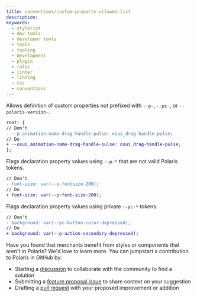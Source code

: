 ```yaml
---
title: conventions/custom-property-allowed-list
description:
keywords:
  - stylelint
  - dev tools
  - developer tools
  - tools
  - tooling
  - development
  - plugin
  - rules
  - linter
  - linting
  - css
  - conventions
---
```


Allows definition of custom properties not prefixed with `--p-`, `--pc-`, or `--polaris-version-`.

```diff
root: {
// Don't
- --p-animation-name-drag-handle-pulse: osui_drag-handle-pulse;
// Do
+ --osui_animation-name-drag-handle-pulse: osui_drag-handle-pulse;
};
```

Flags declaration property values using `--p-*` that are not valid Polaris tokens.

```diff
// Don't
- font-size: var(--p-fontsize-200);
// Do
+ font-size: var(--p-font-size-200);
```

Flags declaration property values using private `--pc-*` tokens.

```diff
// Don't
- background: var(--pc-button-color-depressed);
// Do
+ background: var(--p-action-secondary-depressed);
```

Have you found that merchants benefit from styles or components that aren't in Polaris? We'd love to learn more. You can jumpstart a contribution to Polaris in GitHub by:

- Starting a [discussion](https://github.com/Shopify/polaris/discussions/6750) to collaborate with the community to find a solution
- Submitting a [feature proposal issue](https://github.com/Shopify/polaris/issues/new?assignees=&labels=Feature+request&template=FEATURE_REQUEST.md) to share context on your suggestion
- Drafting a [pull request](https://github.com/Shopify/polaris/pulls) with your proposed improvement or addition
